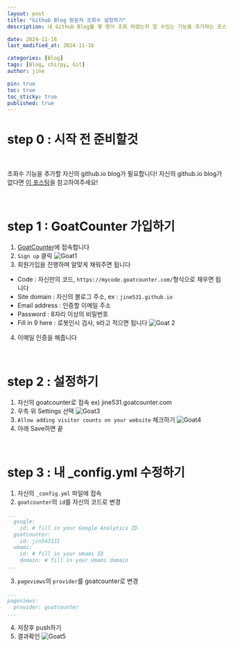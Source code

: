 ```yaml
---
layout: post
title: "Github Blog 방문자 조회수 설정하기"
description: 내 Github Blog를 몇 명이 조회 하였는지 알 수있는 기능을 추가하는 포스팅입니다.

date: 2024-11-16 
last_modified_at: 2024-11-16 

categories: [Blog]
tags: [Blog, chirpy, Git]
author: jine

pin: true
toc: true
toc_sticky: true
published: true
---
```


# step 0 : 시작 전 준비할것
&nbsp;

조회수 기능을 추가할 자신의 github.io blog가 필요합니다!
자신의 github.io blog가 없다면 [이 포스팅](https://jine531.github.io/posts/how-to-build/)을 참고하여주세요!

&nbsp;
# step 1 : GoatCounter 가입하기
1. [GoatCounter](https://www.goatcounter.com/)에 접속합니다
2. ```Sign up``` 클릭
![Goat1](https://github.com/user-attachments/assets/27c13047-9780-4427-9bc5-b44e72974248)
3. 회원가입을 진행하며 알맞게 채워주면 됩니다
- Code : 자신만의 코드, ```https://mycode.goatcounter.com/```형식으로 채우면 됩니다
- Site domain : 자신의 블로그 주소, ex : ```jine531.github.io```
- Email address : 인증할 이메일 주소
- Password : 8자리 이상의 비밀번호
- Fill in 9 here : 로봇인시 검사, ```9```라고 적으면 됩니다
![Goat 2](https://github.com/user-attachments/assets/7ef9c701-b483-44ca-88e8-e1e7191822b5)
4. 이메일 인증을 해줍니다

&nbsp;
# step 2 : 설정하기
1. 자신의 goatcounter로 접속 ex) jine531.goatcounter.com
2. 우측 위 Settings 선택
![Goat3](https://github.com/user-attachments/assets/156afb27-9d8e-43a0-8901-f2a884fd926e)
3. ```Allow adding visitor counts on your website``` 체크하기
![Goat4](https://github.com/user-attachments/assets/9006cd8a-5452-4805-a46a-d7cdf32295f5)
4. 아래 Save하면 끝

&nbsp;
# step 3 : 내 _config.yml 수정하기
1. 자신의 ```_config.yml``` 파일에 접속
2. ```goatcounter```의 ```id```를 자신의 코드로 변경
```yml
...
  google:
    id: # fill in your Google Analytics ID
  goatcounter:
    id: jin543131
  umami:
    id: # fill in your Umami ID
    domain: # fill in your Umami domain
...
```
3. ```pageviews```의 ```provider```를 goatcounter로 변경
```yml
...
pageviews:
  provider: goatcounter
...
```
4. 저장후 push하기
5. 결과확인
![Goat5](https://github.com/user-attachments/assets/00c62c84-232b-4878-a08b-b6277b9a9b42)
